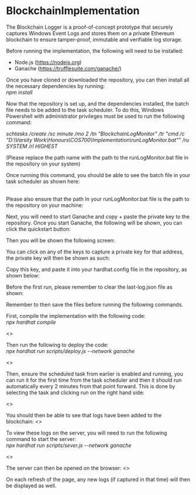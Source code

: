# BlockchainImplementation
The Blockchain Logger is a proof-of-concept prototype that securely captures Windows Event Logs and stores them on a private Ethereum blockchain to ensure tamper-proof, immutable and verifiable log storage. 

Before running the implementation, the following will need to be installed: <br>
- Node.js (https://nodejs.org) <br>
- Ganache (https://trufflesuite.com/ganache/) <br> 

Once you have cloned or downloaded the repository, you can then install all the necessary dependencies by running: <br> 
*npm install* <br> 

Now that the repository is set up, and the dependencies installed, the batch file needs to be added to the task scheduler. To do this, Windows Powershell with administrator privileges must be used to run the following command: <br>

*schtasks /create /sc minute /mo 2 /tn "BlockchainLogMonitor" /tr "cmd /c \"D:\Varsity Work\Honours\COS700\Implementation\runLogMonitor.bat\"" /ru SYSTEM /rl HIGHEST* <br> 

(Please replace the path name with the path to the runLogMonitor.bat file in the repository on your system) 

Once running this command, you should be able to see the batch file in your task scheduler as shown here: 

<insert image>
<br> 
Please also ensure that the path In your runLogMonitor.bat file is the path to the repository on your machine: 
<br> 
<next image> 

Next, you will need to start Ganache and copy + paste the private key to the repository. Once you start Ganache, the following will be shown, you can click the quickstart button: 

<next image> 

Then you will be shown the following screen: 
<next image> 

You can click on any of the keys to capture a private key for that address, the private key will then be shown as such: 
<next image> 

Copy this key, and paste it into your hardhat.config file in the repository, as shown below: 
<next image> 

Before the first run, please remember to clear the last-log.json file as shown: 
<next image> 

Remember to then save the files before running the following commands. 

First, compile the implementation with the following code: <br> 
*npx hardhat compile*

<>

Then run the following to deploy the code: <br> 
*npx hardhat run scripts/deploy.js --network ganache*

<> 

Then, ensure the scheduled task from earlier is enabled and running, you can run it for the first time from the task scheduler and then it should run automatically every 2 minutes from that point forward. This is done by selecting the task and clicking run on the right hand side: 

<> 

You should then be able to see that logs have been added to the blockchain: 
<>

To view these logs on the server, you will need to run the following command to start the server: <br>
*npx hardhat run scripts/sever.js --network ganache*

<> 

The server can then be opened on the browser:
<> 

On each refresh of the page, any new logs (if captured in that time) will then be displayed as well. 






